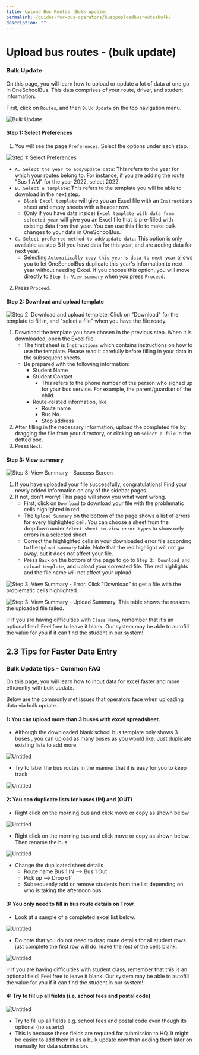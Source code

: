 ```yaml
---
title: Upload Bus Routes (Bulk update)
permalink: /guides-for-bus-operators/busopuploadbusroutesbulk/
description: ""
---
```

# Upload bus routes - (bulk update)



### Bulk Update

On this page, you will learn how to upload or update a lot of data at one go in OneSchoolBus. This data comprises of your route, driver, and student information.

First, click on `Routes`, and then `Bulk Update` on the top navigation menu.

![Bulk Update](https://s3-us-west-2.amazonaws.com/secure.notion-static.com/5e013842-7b9b-4577-adac-0094c3c468aa/Screenshot_2022-09-01_at_2.09.46_PM.png)

#### Step 1: Select Preferences

1. You will see the page `Preferences`. Select the options under each step.

![Step 1: Select Preferences](https://s3-us-west-2.amazonaws.com/secure.notion-static.com/9386b36f-a1bc-467d-b0d3-5eea62c1145a/Untitled.png)

   - `A. Select the year to add/update data`: This refers to the year for which your routes belong to. For instance, if you are adding the route "Bus 1 AM" for the year 2022, select 2022.
   - `B. Select a template`: This refers to the template you will be able to download in the next step.
     - `Blank Excel template` will give you an Excel file with an `Instructions` sheet and empty sheets with a header row.
     - (Only if you have data inside) `Excel template with data from selected year` will give you an Excel file that is pre-filled with existing data from that year. You can use this file to make bulk changes to your data in OneSchoolBus.
   - `C. Select preferred method to add/update data`: This option is only available as step B if you have data for this year, and are adding data for next year.
     - Selecting `Automatically copy this year's data to next year` allows you to let OneSchoolBus duplicate this year's information to next year without needing Excel. If you choose this option, you will move directly to `Step 3: View summary` when you press `Proceed`.
2. Press `Proceed`.

#### Step 2: Download and upload template

![Step 2: Download and upload template. Click on "Download" for the template to fill in, and "select a file" when you have the file ready.](https://s3-us-west-2.amazonaws.com/secure.notion-static.com/c278d0a6-4302-43fa-8ef9-10a2ca1f9079/Untitled-1.png)

1. Download the template you have chosen in the previous step. When it is downloaded, open the Excel file.
   - The first sheet is `Instructions` which contains instructions on how to use the template. Please read it carefully before filling in your data in the subsequent sheets.
   - Be prepared with the following information:
     - Student Name
     - Student Contact
       - This refers to the phone number of the person who signed up for your bus service. For example, the parent/guardian of the child.
     - Route-related information, like
       - Route name
       - Bus No.
       - Stop address
2. After filling in the necessary information, upload the completed file by dragging the file from your directory, or clicking on `select a file` in the dotted box.
3. Press `Next`.

#### Step 3: View summary

![Step 3: View Summary - Success Screen](https://s3-us-west-2.amazonaws.com/secure.notion-static.com/2d9ece70-da81-455a-9b2a-b2f0eda35598/Untitled.png)

1. If you have uploaded your file successfully, congratulations! Find your newly added information on any of the sidebar pages.
2. If not, don't worry! This page will show you what went wrong.
   - First, click on `Download` to download your file with the problematic cells highlighted in red.
   - The `Upload Summary` on the bottom of the page shows a list of errors for every highlighted cell. You can choose a sheet from the dropdown under `Select sheet to view error types` to show only errors in a selected sheet.
   - Correct the highlighted cells in your downloaded error file according to the `Upload summary` table. Note that the red highlight will not go away, but it does not affect your file.
   - Press `Back` on the bottom of the page to go to `Step 2: Download and upload template`, and upload your corrected file. The red highlights and the file name will not affect your upload.

![Step 3: View Summary - Error. Click "Download" to get a file with the problematic cells highlighted.](https://s3-us-west-2.amazonaws.com/secure.notion-static.com/65e47761-f3a0-4a40-8663-b90195e56f85/Untitled-2.png)

![Step 3: View Summary - Upload Summary. This table shows the reasons the uploaded file failed.](https://s3-us-west-2.amazonaws.com/secure.notion-static.com/340e935c-2f20-43c6-9b24-fcd8c792e69c/Untitled.png)

💡 If you are having difficulties with `Class Name`, remember that it’s an optional field! Feel free to leave it blank. Our system may be able to autofill the value for you if it can find the student in our system!

## 2.3 Tips for Faster Data Entry

### Bulk Update tips - Common FAQ

On this page, you will learn how to input data for excel faster and more efficiently with bulk update.

Below are the commonly met issues that operators face when uploading data via bulk update.

#### 1: You can upload more than 3 buses with excel spreadsheet.

- Although the downloaded blank school bus template only shows 3 buses , you can upload as many buses as you would like. Just duplicate existing lists to add more.

![Untitled](https://s3-us-west-2.amazonaws.com/secure.notion-static.com/bb4be9fa-3f0c-4876-a977-ffdce4532ab6/Untitled.png)

- Try to label the bus routes in the manner that it is easy for you to keep track

![Untitled](https://s3-us-west-2.amazonaws.com/secure.notion-static.com/5f6936d8-8347-4b1d-a930-868b4b2d8246/Untitled.png)

#### 2: You can duplicate lists for buses (IN) and (OUT)

- Right click on the morning bus and click move or copy as shown below

![Untitled](https://s3-us-west-2.amazonaws.com/secure.notion-static.com/72873630-e11a-449a-a587-2d586b413c54/Untitled.png)

- Right click on the morning bus and click move or copy as shown below. Then rename the bus

![Untitled](https://s3-us-west-2.amazonaws.com/secure.notion-static.com/1378cede-d239-40ac-bc17-8bb8520d8d9b/Untitled.png)

- Change the duplicated sheet details
   - Route name Bus 1 IN —> Bus 1 Out
   - Pick up —> Drop off
   - Subsequently add or remove students from the list depending on who is taking the afternoon bus.

#### 3: You only need to fill in bus route details on 1 row.

- Look at a sample of a completed excel list below.

![Untitled](https://s3-us-west-2.amazonaws.com/secure.notion-static.com/b2080f92-0cd1-4d21-973f-37cc684ef468/Untitled.png)

- Do note that you do not need to drag route details for all student rows. just complete the first row will do. leave the rest of the cells blank.

![Untitled](https://s3-us-west-2.amazonaws.com/secure.notion-static.com/a0d0f08a-83be-45bb-a1b1-b2707228f265/Untitled.png)

💡 If you are having difficulties with student class, remember that this is an optional field! Feel free to leave it blank. Our system may be able to autofill the value for you if it can find the student in our system!

#### 4: Try to fill up all fields (i.e. school fees and postal code)

![Untitled](https://s3-us-west-2.amazonaws.com/secure.notion-static.com/b2080f92-0cd1-4d21-973f-37cc684ef468/Untitled.png)

- Try to fill up all fields e.g. school fees and postal code even though its optional (no asterix)
- This is because these fields are required for submission to HQ. It might be easier to add them in as a bulk update now than adding them later on manually for data submission.